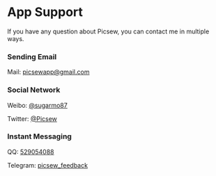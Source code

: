 # App Support

If you have any question about Picsew, you can contact me in multiple ways.

### Sending Email

<i class="fa fa-envelope"></i> Mail: [picsewapp@gmail.com](mailto:picsewapp@gmail.com)

### Social Network

<i class="fa fa-weibo"></i> Weibo: [@sugarmo87](https://weibo.com/sugarmo)

<i class="fa fa-twitter"></i> Twitter: [@Picsew](https://twitter.com/Picsew)

### Instant Messaging

<i class="fa fa-qq"></i> QQ: [529054088](https://jq.qq.com/?_wv=1027&k=5AjFr4f)

<i class="fa fa-paper-plane"></i> Telegram: [picsew_feedback](https://t.me/joinchat/Go1vG0SHSw5HXFFS-_p1iA)
